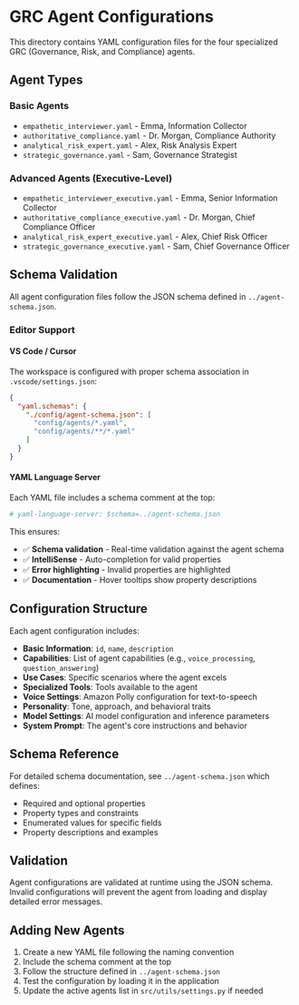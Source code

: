 # GRC Agent Configurations

This directory contains YAML configuration files for the four specialized GRC (Governance, Risk, and Compliance) agents.

## Agent Types

### Basic Agents
- `empathetic_interviewer.yaml` - Emma, Information Collector
- `authoritative_compliance.yaml` - Dr. Morgan, Compliance Authority  
- `analytical_risk_expert.yaml` - Alex, Risk Analysis Expert
- `strategic_governance.yaml` - Sam, Governance Strategist

### Advanced Agents (Executive-Level)
- `empathetic_interviewer_executive.yaml` - Emma, Senior Information Collector
- `authoritative_compliance_executive.yaml` - Dr. Morgan, Chief Compliance Officer
- `analytical_risk_expert_executive.yaml` - Alex, Chief Risk Officer
- `strategic_governance_executive.yaml` - Sam, Chief Governance Officer

## Schema Validation

All agent configuration files follow the JSON schema defined in `../agent-schema.json`.

### Editor Support

#### VS Code / Cursor
The workspace is configured with proper schema association in `.vscode/settings.json`:

```json
{
  "yaml.schemas": {
    "./config/agent-schema.json": [
      "config/agents/*.yaml",
      "config/agents/**/*.yaml"
    ]
  }
}
```

#### YAML Language Server
Each YAML file includes a schema comment at the top:
```yaml
# yaml-language-server: $schema=../agent-schema.json
```

This ensures:
- ✅ **Schema validation** - Real-time validation against the agent schema
- ✅ **IntelliSense** - Auto-completion for valid properties
- ✅ **Error highlighting** - Invalid properties are highlighted
- ✅ **Documentation** - Hover tooltips show property descriptions

## Configuration Structure

Each agent configuration includes:

- **Basic Information**: `id`, `name`, `description`
- **Capabilities**: List of agent capabilities (e.g., `voice_processing`, `question_answering`)
- **Use Cases**: Specific scenarios where the agent excels
- **Specialized Tools**: Tools available to the agent
- **Voice Settings**: Amazon Polly configuration for text-to-speech
- **Personality**: Tone, approach, and behavioral traits
- **Model Settings**: AI model configuration and inference parameters
- **System Prompt**: The agent's core instructions and behavior

## Schema Reference

For detailed schema documentation, see `../agent-schema.json` which defines:
- Required and optional properties
- Property types and constraints
- Enumerated values for specific fields
- Property descriptions and examples

## Validation

Agent configurations are validated at runtime using the JSON schema. Invalid configurations will prevent the agent from loading and display detailed error messages.

## Adding New Agents

1. Create a new YAML file following the naming convention
2. Include the schema comment at the top
3. Follow the structure defined in `../agent-schema.json`
4. Test the configuration by loading it in the application
5. Update the active agents list in `src/utils/settings.py` if needed 